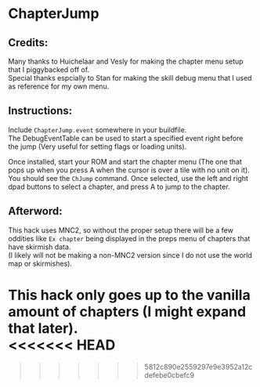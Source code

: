 # ChapterJump

## Credits:
Many thanks to Huichelaar and Vesly for making the chapter menu setup that I piggybacked off of.  
Special thanks espcially to Stan for making the skill debug menu that I used as reference for my own menu.

## Instructions:
Include `ChapterJump.event` somewhere in your buildfile.  
The DebugEventTable can be used to start a specified event right before the jump (Very useful for setting flags or loading units).

Once installed, start your ROM and start the chapter menu (The one that pops up when you press A when the cursor is over a tile with no unit on it).  
You should see the `ChJump` command. Once selected, use the left and right dpad buttons to select a chapter, and press A to jump to the chapter.

## Afterword:
This hack uses MNC2, so without the proper setup there will be a few oddities like `Ex chapter` being displayed in the preps menu of chapters that have skirmish data.  
(I likely will not be making a non-MNC2 version since I do not use the world map or skirmishes).

This hack only goes up to the vanilla amount of chapters (I might expand that later).  
<<<<<<< HEAD
=======

>>>>>>> 5812c890e2559297e9e3952a12cdefebe0cbefc9
